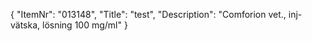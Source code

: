 {
  "ItemNr": "013148",
  "Title": "test",
  "Description": "Comforion vet., inj-vätska, lösning 100 mg/ml"
}